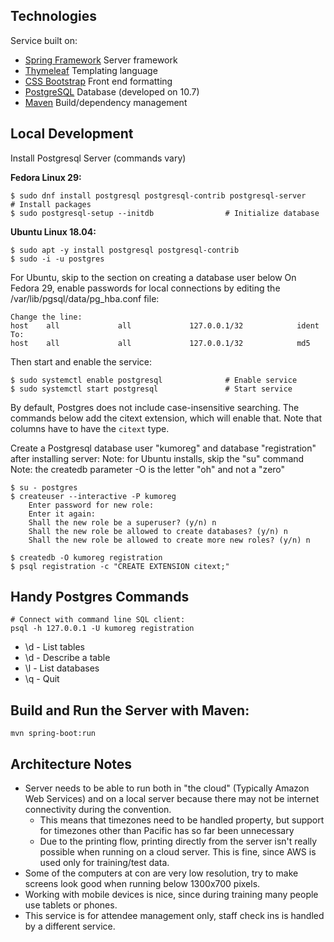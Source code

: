 
Technologies
------------
Service built on:
  - [Spring Framework](https://docs.spring.io/spring/docs/5.1.3.RELEASE/spring-framework-reference/) Server framework
  - [Thymeleaf](https://www.thymeleaf.org/doc/tutorials/2.1/thymeleafspring.html) Templating language
  - [CSS Bootstrap](https://getbootstrap.com/docs/3.4/css/) Front end formatting
  - [PostgreSQL](https://www.postgresql.org/) Database (developed on 10.7)
  - [Maven](https://maven.apache.org/index.html) Build/dependency management


Local Development
-----------------
Install Postgresql Server (commands vary)

**Fedora Linux 29:**
```
$ sudo dnf install postgresql postgresql-contrib postgresql-server     # Install packages
$ sudo postgresql-setup --initdb                # Initialize database
```

**Ubuntu Linux 18.04:**
```
$ sudo apt -y install postgresql postgresql-contrib
$ sudo -i -u postgres

```
For Ubuntu, skip to the section on creating a database user below
On Fedora 29, enable passwords for local connections by editing the /var/lib/pgsql/data/pg_hba.conf file:
```
Change the line:
host    all             all             127.0.0.1/32            ident
To:
host    all             all             127.0.0.1/32            md5

```
Then start and enable the service:
```
$ sudo systemctl enable postgresql              # Enable service
$ sudo systemctl start postgresql               # Start service
```


By default, Postgres does not include case-insensitive searching. The commands below add the
citext extension, which will enable that. Note that columns have to have the `citext` type.

Create a Postgresql database user "kumoreg" and database "registration" after installing server:
Note: for Ubuntu installs, skip the "su" command
Note: the createdb parameter -O is the letter "oh" and not a "zero"

```
$ su - postgres
$ createuser --interactive -P kumoreg
    Enter password for new role:
    Enter it again:
    Shall the new role be a superuser? (y/n) n
    Shall the new role be allowed to create databases? (y/n) n
    Shall the new role be allowed to create more new roles? (y/n) n

$ createdb -O kumoreg registration
$ psql registration -c "CREATE EXTENSION citext;"
```

Handy Postgres Commands
-----------------------
```
# Connect with command line SQL client:
psql -h 127.0.0.1 -U kumoreg registration
```
- \d - List tables
- \d <tablename> - Describe a table
- \l - List databases
- \q - Quit


Build and Run the Server with Maven:
------------------------------------
```
mvn spring-boot:run
```


Architecture Notes
------------------
- Server needs to be able to run both in "the cloud" (Typically Amazon Web Services)
and on a local server because there may not be internet connectivity during the
convention.
  - This means that timezones need to be handled property, but support for timezones
  other than Pacific has so far been unnecessary
  - Due to the printing flow, printing directly from the server isn't really possible
  when running on a cloud server. This is fine, since AWS is used only for
  training/test data.
- Some of the computers at con are very low resolution, try to make screens look
  good when running below 1300x700 pixels.
- Working with mobile devices is nice, since during training many people use
  tablets or phones.
- This service is for attendee management only, staff check ins is handled by a
  different service.

